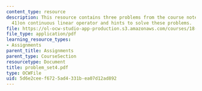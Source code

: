 ```yaml
---
content_type: resource
description: This resource contains three problems from the course notes (29, 40 and
  41)on continuous linear operator and hints to solve these problems.
file: https://ol-ocw-studio-app-production.s3.amazonaws.com/courses/18-155-differential-analysis-fall-2004/5d6e2ceef6725ad4331bea07d12ad892_problem_set4.pdf
file_type: application/pdf
learning_resource_types:
- Assignments
parent_title: Assignments
parent_type: CourseSection
resourcetype: Document
title: problem_set4.pdf
type: OCWFile
uid: 5d6e2cee-f672-5ad4-331b-ea07d12ad892
---
```

